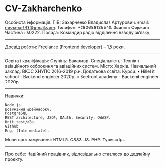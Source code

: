 # CV-Zakharchenko
Особиста інформація:
ПІБ: Захарченко Владислав Артурович.
email: neosmart43@gmail.com.
Телефон: +380688135548.
Звання: Сержант.
Частина : А0222.
Посада: Командир радіо відділення взводу зв’язку.
__________________________________________________________________
Досвід роботи:
Freelance (Frontend developer) – 1,5 роки.
__________________________________________________________________
Освіта і кваліфікація:
Ступінь: Бакалавр.
Спеціальність: Технік з авіаційного озброєння та авіаційних систем.
Місто: Харків.
Навчальний заклад: ВКСС ХНУПС 2016-2019 р.н.
Додаткова освіта:
Курси:
•	Hillel it school - Backend engineer 2020р.
•	Beetroot academy - Backend engineer 2020р.
__________________________________________________________________
Навички: 

	Node.js.
	розуміння фреймворку.
	PostgreSQL
	REST architecture, JSON, OAuth, Security, OWASP.
	Unit test/e2e.
	Github 
	Eng. (Intermediate).
Мови програмування:
	HTML5.
	CSS3.
	JS.
	PHP. 
	Typescript.
__________________________________________________________________

Про себе:
Надійний працівник, відповідально ставлюся до дедлайну проєкту. 


